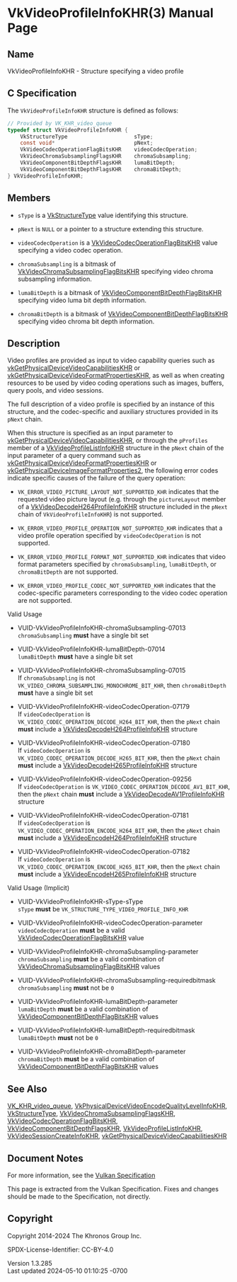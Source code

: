 # VkVideoProfileInfoKHR(3) Manual Page

## Name

VkVideoProfileInfoKHR - Structure specifying a video profile



## <a href="#_c_specification" class="anchor"></a>C Specification

The `VkVideoProfileInfoKHR` structure is defined as follows:

``` c
// Provided by VK_KHR_video_queue
typedef struct VkVideoProfileInfoKHR {
    VkStructureType                     sType;
    const void*                         pNext;
    VkVideoCodecOperationFlagBitsKHR    videoCodecOperation;
    VkVideoChromaSubsamplingFlagsKHR    chromaSubsampling;
    VkVideoComponentBitDepthFlagsKHR    lumaBitDepth;
    VkVideoComponentBitDepthFlagsKHR    chromaBitDepth;
} VkVideoProfileInfoKHR;
```

## <a href="#_members" class="anchor"></a>Members

- `sType` is a [VkStructureType](https://registry.khronos.org/vulkan/specs/1.3-extensions/man/html/VkStructureType.html) value identifying
  this structure.

- `pNext` is `NULL` or a pointer to a structure extending this
  structure.

- `videoCodecOperation` is a
  [VkVideoCodecOperationFlagBitsKHR](https://registry.khronos.org/vulkan/specs/1.3-extensions/man/html/VkVideoCodecOperationFlagBitsKHR.html)
  value specifying a video codec operation.

- `chromaSubsampling` is a bitmask of
  [VkVideoChromaSubsamplingFlagBitsKHR](https://registry.khronos.org/vulkan/specs/1.3-extensions/man/html/VkVideoChromaSubsamplingFlagBitsKHR.html)
  specifying video chroma subsampling information.

- `lumaBitDepth` is a bitmask of
  [VkVideoComponentBitDepthFlagBitsKHR](https://registry.khronos.org/vulkan/specs/1.3-extensions/man/html/VkVideoComponentBitDepthFlagBitsKHR.html)
  specifying video luma bit depth information.

- `chromaBitDepth` is a bitmask of
  [VkVideoComponentBitDepthFlagBitsKHR](https://registry.khronos.org/vulkan/specs/1.3-extensions/man/html/VkVideoComponentBitDepthFlagBitsKHR.html)
  specifying video chroma bit depth information.

## <a href="#_description" class="anchor"></a>Description

Video profiles are provided as input to video capability queries such as
[vkGetPhysicalDeviceVideoCapabilitiesKHR](https://registry.khronos.org/vulkan/specs/1.3-extensions/man/html/vkGetPhysicalDeviceVideoCapabilitiesKHR.html)
or
[vkGetPhysicalDeviceVideoFormatPropertiesKHR](https://registry.khronos.org/vulkan/specs/1.3-extensions/man/html/vkGetPhysicalDeviceVideoFormatPropertiesKHR.html),
as well as when creating resources to be used by video coding operations
such as images, buffers, query pools, and video sessions.

The full description of a video profile is specified by an instance of
this structure, and the codec-specific and auxiliary structures provided
in its `pNext` chain.

When this structure is specified as an input parameter to
[vkGetPhysicalDeviceVideoCapabilitiesKHR](https://registry.khronos.org/vulkan/specs/1.3-extensions/man/html/vkGetPhysicalDeviceVideoCapabilitiesKHR.html),
or through the `pProfiles` member of a
[VkVideoProfileListInfoKHR](https://registry.khronos.org/vulkan/specs/1.3-extensions/man/html/VkVideoProfileListInfoKHR.html) structure in
the `pNext` chain of the input parameter of a query command such as
[vkGetPhysicalDeviceVideoFormatPropertiesKHR](https://registry.khronos.org/vulkan/specs/1.3-extensions/man/html/vkGetPhysicalDeviceVideoFormatPropertiesKHR.html)
or
[vkGetPhysicalDeviceImageFormatProperties2](https://registry.khronos.org/vulkan/specs/1.3-extensions/man/html/vkGetPhysicalDeviceImageFormatProperties2.html),
the following error codes indicate specific causes of the failure of the
query operation:

- `VK_ERROR_VIDEO_PICTURE_LAYOUT_NOT_SUPPORTED_KHR` indicates that the
  requested video picture layout (e.g. through the `pictureLayout`
  member of a
  [VkVideoDecodeH264ProfileInfoKHR](https://registry.khronos.org/vulkan/specs/1.3-extensions/man/html/VkVideoDecodeH264ProfileInfoKHR.html)
  structure included in the `pNext` chain of `VkVideoProfileInfoKHR`) is
  not supported.

- `VK_ERROR_VIDEO_PROFILE_OPERATION_NOT_SUPPORTED_KHR` indicates that a
  video profile operation specified by `videoCodecOperation` is not
  supported.

- `VK_ERROR_VIDEO_PROFILE_FORMAT_NOT_SUPPORTED_KHR` indicates that video
  format parameters specified by `chromaSubsampling`, `lumaBitDepth`, or
  `chromaBitDepth` are not supported.

- `VK_ERROR_VIDEO_PROFILE_CODEC_NOT_SUPPORTED_KHR` indicates that the
  codec-specific parameters corresponding to the video codec operation
  are not supported.

Valid Usage

- <a href="#VUID-VkVideoProfileInfoKHR-chromaSubsampling-07013"
  id="VUID-VkVideoProfileInfoKHR-chromaSubsampling-07013"></a>
  VUID-VkVideoProfileInfoKHR-chromaSubsampling-07013  
  `chromaSubsampling` **must** have a single bit set

- <a href="#VUID-VkVideoProfileInfoKHR-lumaBitDepth-07014"
  id="VUID-VkVideoProfileInfoKHR-lumaBitDepth-07014"></a>
  VUID-VkVideoProfileInfoKHR-lumaBitDepth-07014  
  `lumaBitDepth` **must** have a single bit set

- <a href="#VUID-VkVideoProfileInfoKHR-chromaSubsampling-07015"
  id="VUID-VkVideoProfileInfoKHR-chromaSubsampling-07015"></a>
  VUID-VkVideoProfileInfoKHR-chromaSubsampling-07015  
  If `chromaSubsampling` is not
  `VK_VIDEO_CHROMA_SUBSAMPLING_MONOCHROME_BIT_KHR`, then
  `chromaBitDepth` **must** have a single bit set

- <a href="#VUID-VkVideoProfileInfoKHR-videoCodecOperation-07179"
  id="VUID-VkVideoProfileInfoKHR-videoCodecOperation-07179"></a>
  VUID-VkVideoProfileInfoKHR-videoCodecOperation-07179  
  If `videoCodecOperation` is
  `VK_VIDEO_CODEC_OPERATION_DECODE_H264_BIT_KHR`, then the `pNext` chain
  **must** include a
  [VkVideoDecodeH264ProfileInfoKHR](https://registry.khronos.org/vulkan/specs/1.3-extensions/man/html/VkVideoDecodeH264ProfileInfoKHR.html)
  structure

- <a href="#VUID-VkVideoProfileInfoKHR-videoCodecOperation-07180"
  id="VUID-VkVideoProfileInfoKHR-videoCodecOperation-07180"></a>
  VUID-VkVideoProfileInfoKHR-videoCodecOperation-07180  
  If `videoCodecOperation` is
  `VK_VIDEO_CODEC_OPERATION_DECODE_H265_BIT_KHR`, then the `pNext` chain
  **must** include a
  [VkVideoDecodeH265ProfileInfoKHR](https://registry.khronos.org/vulkan/specs/1.3-extensions/man/html/VkVideoDecodeH265ProfileInfoKHR.html)
  structure

- <a href="#VUID-VkVideoProfileInfoKHR-videoCodecOperation-09256"
  id="VUID-VkVideoProfileInfoKHR-videoCodecOperation-09256"></a>
  VUID-VkVideoProfileInfoKHR-videoCodecOperation-09256  
  If `videoCodecOperation` is
  `VK_VIDEO_CODEC_OPERATION_DECODE_AV1_BIT_KHR`, then the `pNext` chain
  **must** include a
  [VkVideoDecodeAV1ProfileInfoKHR](https://registry.khronos.org/vulkan/specs/1.3-extensions/man/html/VkVideoDecodeAV1ProfileInfoKHR.html)
  structure

- <a href="#VUID-VkVideoProfileInfoKHR-videoCodecOperation-07181"
  id="VUID-VkVideoProfileInfoKHR-videoCodecOperation-07181"></a>
  VUID-VkVideoProfileInfoKHR-videoCodecOperation-07181  
  If `videoCodecOperation` is
  `VK_VIDEO_CODEC_OPERATION_ENCODE_H264_BIT_KHR`, then the `pNext` chain
  **must** include a
  [VkVideoEncodeH264ProfileInfoKHR](https://registry.khronos.org/vulkan/specs/1.3-extensions/man/html/VkVideoEncodeH264ProfileInfoKHR.html)
  structure

- <a href="#VUID-VkVideoProfileInfoKHR-videoCodecOperation-07182"
  id="VUID-VkVideoProfileInfoKHR-videoCodecOperation-07182"></a>
  VUID-VkVideoProfileInfoKHR-videoCodecOperation-07182  
  If `videoCodecOperation` is
  `VK_VIDEO_CODEC_OPERATION_ENCODE_H265_BIT_KHR`, then the `pNext` chain
  **must** include a
  [VkVideoEncodeH265ProfileInfoKHR](https://registry.khronos.org/vulkan/specs/1.3-extensions/man/html/VkVideoEncodeH265ProfileInfoKHR.html)
  structure

Valid Usage (Implicit)

- <a href="#VUID-VkVideoProfileInfoKHR-sType-sType"
  id="VUID-VkVideoProfileInfoKHR-sType-sType"></a>
  VUID-VkVideoProfileInfoKHR-sType-sType  
  `sType` **must** be `VK_STRUCTURE_TYPE_VIDEO_PROFILE_INFO_KHR`

- <a href="#VUID-VkVideoProfileInfoKHR-videoCodecOperation-parameter"
  id="VUID-VkVideoProfileInfoKHR-videoCodecOperation-parameter"></a>
  VUID-VkVideoProfileInfoKHR-videoCodecOperation-parameter  
  `videoCodecOperation` **must** be a valid
  [VkVideoCodecOperationFlagBitsKHR](https://registry.khronos.org/vulkan/specs/1.3-extensions/man/html/VkVideoCodecOperationFlagBitsKHR.html)
  value

- <a href="#VUID-VkVideoProfileInfoKHR-chromaSubsampling-parameter"
  id="VUID-VkVideoProfileInfoKHR-chromaSubsampling-parameter"></a>
  VUID-VkVideoProfileInfoKHR-chromaSubsampling-parameter  
  `chromaSubsampling` **must** be a valid combination of
  [VkVideoChromaSubsamplingFlagBitsKHR](https://registry.khronos.org/vulkan/specs/1.3-extensions/man/html/VkVideoChromaSubsamplingFlagBitsKHR.html)
  values

- <a href="#VUID-VkVideoProfileInfoKHR-chromaSubsampling-requiredbitmask"
  id="VUID-VkVideoProfileInfoKHR-chromaSubsampling-requiredbitmask"></a>
  VUID-VkVideoProfileInfoKHR-chromaSubsampling-requiredbitmask  
  `chromaSubsampling` **must** not be `0`

- <a href="#VUID-VkVideoProfileInfoKHR-lumaBitDepth-parameter"
  id="VUID-VkVideoProfileInfoKHR-lumaBitDepth-parameter"></a>
  VUID-VkVideoProfileInfoKHR-lumaBitDepth-parameter  
  `lumaBitDepth` **must** be a valid combination of
  [VkVideoComponentBitDepthFlagBitsKHR](https://registry.khronos.org/vulkan/specs/1.3-extensions/man/html/VkVideoComponentBitDepthFlagBitsKHR.html)
  values

- <a href="#VUID-VkVideoProfileInfoKHR-lumaBitDepth-requiredbitmask"
  id="VUID-VkVideoProfileInfoKHR-lumaBitDepth-requiredbitmask"></a>
  VUID-VkVideoProfileInfoKHR-lumaBitDepth-requiredbitmask  
  `lumaBitDepth` **must** not be `0`

- <a href="#VUID-VkVideoProfileInfoKHR-chromaBitDepth-parameter"
  id="VUID-VkVideoProfileInfoKHR-chromaBitDepth-parameter"></a>
  VUID-VkVideoProfileInfoKHR-chromaBitDepth-parameter  
  `chromaBitDepth` **must** be a valid combination of
  [VkVideoComponentBitDepthFlagBitsKHR](https://registry.khronos.org/vulkan/specs/1.3-extensions/man/html/VkVideoComponentBitDepthFlagBitsKHR.html)
  values

## <a href="#_see_also" class="anchor"></a>See Also

[VK_KHR_video_queue](https://registry.khronos.org/vulkan/specs/1.3-extensions/man/html/VK_KHR_video_queue.html),
[VkPhysicalDeviceVideoEncodeQualityLevelInfoKHR](https://registry.khronos.org/vulkan/specs/1.3-extensions/man/html/VkPhysicalDeviceVideoEncodeQualityLevelInfoKHR.html),
[VkStructureType](https://registry.khronos.org/vulkan/specs/1.3-extensions/man/html/VkStructureType.html),
[VkVideoChromaSubsamplingFlagsKHR](https://registry.khronos.org/vulkan/specs/1.3-extensions/man/html/VkVideoChromaSubsamplingFlagsKHR.html),
[VkVideoCodecOperationFlagBitsKHR](https://registry.khronos.org/vulkan/specs/1.3-extensions/man/html/VkVideoCodecOperationFlagBitsKHR.html),
[VkVideoComponentBitDepthFlagsKHR](https://registry.khronos.org/vulkan/specs/1.3-extensions/man/html/VkVideoComponentBitDepthFlagsKHR.html),
[VkVideoProfileListInfoKHR](https://registry.khronos.org/vulkan/specs/1.3-extensions/man/html/VkVideoProfileListInfoKHR.html),
[VkVideoSessionCreateInfoKHR](https://registry.khronos.org/vulkan/specs/1.3-extensions/man/html/VkVideoSessionCreateInfoKHR.html),
[vkGetPhysicalDeviceVideoCapabilitiesKHR](https://registry.khronos.org/vulkan/specs/1.3-extensions/man/html/vkGetPhysicalDeviceVideoCapabilitiesKHR.html)

## <a href="#_document_notes" class="anchor"></a>Document Notes

For more information, see the <a
href="https://registry.khronos.org/vulkan/specs/1.3-extensions/html/vkspec.html#VkVideoProfileInfoKHR"
target="_blank" rel="noopener">Vulkan Specification</a>

This page is extracted from the Vulkan Specification. Fixes and changes
should be made to the Specification, not directly.

## <a href="#_copyright" class="anchor"></a>Copyright

Copyright 2014-2024 The Khronos Group Inc.

SPDX-License-Identifier: CC-BY-4.0

Version 1.3.285  
Last updated 2024-05-10 01:10:25 -0700
